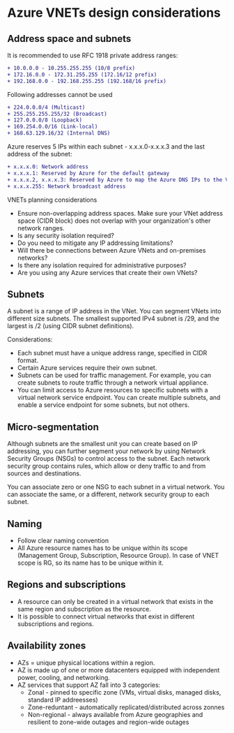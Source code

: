 # Azure VNETs design considerations

## Address space and subnets

It is recommended to use RFC 1918 private address ranges:

````diff
+ 10.0.0.0 - 10.255.255.255 (10/8 prefix)
+ 172.16.0.0 - 172.31.255.255 (172.16/12 prefix)
+ 192.168.0.0 - 192.168.255.255 (192.168/16 prefix)
````

Following addresses cannot be used

````diff
+ 224.0.0.0/4 (Multicast)
+ 255.255.255.255/32 (Broadcast)
+ 127.0.0.0/8 (Loopback)
+ 169.254.0.0/16 (Link-local)
+ 168.63.129.16/32 (Internal DNS)
````

Azure reserves 5 IPs within each subnet - x.x.x.0-x.x.x.3 and the last address of the subnet:

```diff
+ x.x.x.0: Network address
+ x.x.x.1: Reserved by Azure for the default gateway
+ x.x.x.2, x.x.x.3: Reserved by Azure to map the Azure DNS IPs to the VNet space
+ x.x.x.255: Network broadcast address
```

VNETs planning considerations

+ Ensure non-overlapping address spaces. Make sure your VNet address space (CIDR block) does not overlap with your organization's other network ranges.
+ Is any security isolation required?
+ Do you need to mitigate any IP addressing limitations?
+ Will there be connections between Azure VNets and on-premises networks?
+ Is there any isolation required for administrative purposes?
+ Are you using any Azure services that create their own VNets?

## Subnets

A subnet is a range of IP address in the VNet. You can segment VNets into different size subnets.
The smallest supported IPv4 subnet is /29, and the largest is /2 (using CIDR subnet definitions).

Considerations:

+ Each subnet must have a unique address range, specified in CIDR format.
+ Certain Azure services require their own subnet.
+ Subnets can be used for traffic management. For example, you can create subnets to route traffic through a network virtual appliance.
+ You can limit access to Azure resources to specific subnets with a virtual network service endpoint. You can create multiple subnets, and enable a service endpoint for some subnets, but not others.

## Micro-segmentation

Although subnets are the smallest unit you can create based on IP addressing, you can further segment your network by using Network Security Groups (NSGs) to control access to the subnet. Each network security group contains rules, which allow or deny traffic to and from sources and destinations.

You can associate zero or one NSG to each subnet in a virtual network. You can associate the same, or a different, network security group to each subnet.

## Naming

+ Follow clear naming convention
+ All Azure resource names has to be unique within its scope (Management Group, Subscription, Resource Group). In case of VNET scope is RG, so its name has to be unique within it.

## Regions and subscriptions

+ A resource can only be created in a virtual network that exists in the same region and subscription as the resource.
+ It is possible to connect virtual networks that exist in different subscriptions and regions.

## Availability zones

+ AZs = unique physical locations within a region.
+ AZ is made up of one or more datacenters equipped with independent power, cooling, and networking.
+ AZ services that support AZ fall into 3 categories:
  + Zonal - pinned to specific zone (VMs, virtual disks, managed disks, standard IP addreesses)
  + Zone-reduntant - automatically replicated/distributed across zonnes
  + Non-regional - always available from Azure geographies and resilient to zone-wide outages and region-wide outages
